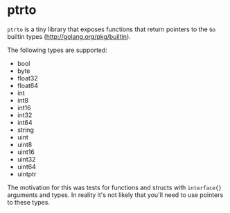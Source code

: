 ptrto
=====

`ptrto` is a tiny library that exposes functions that return pointers to the `Go` builtin types (http://golang.org/pkg/builtin).

The following types are supported:
* bool
* byte
* float32
* float64
* int
* int8
* int16
* int32
* int64
* string
* uint
* uint8
* uint16
* uint32
* uint64
* uintptr

The motivation for this was tests for functions and structs with `interface{}` arguments and types. In reality it's not likely that you'll need to use pointers to these types.
